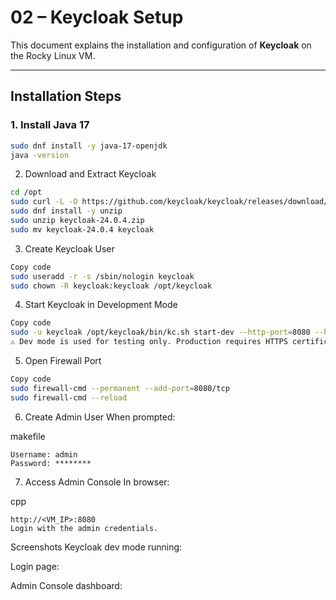 # 02 – Keycloak Setup

This document explains the installation and configuration of **Keycloak** on the Rocky Linux VM.

---

## Installation Steps

### 1. Install Java 17
```bash
sudo dnf install -y java-17-openjdk
java -version
```
2. Download and Extract Keycloak
```bash
cd /opt
sudo curl -L -O https://github.com/keycloak/keycloak/releases/download/24.0.4/keycloak-24.0.4.zip
sudo dnf install -y unzip
sudo unzip keycloak-24.0.4.zip
sudo mv keycloak-24.0.4 keycloak
```

3. Create Keycloak User
```bash
Copy code
sudo useradd -r -s /sbin/nologin keycloak
sudo chown -R keycloak:keycloak /opt/keycloak
```
4. Start Keycloak in Development Mode
```bash
Copy code
sudo -u keycloak /opt/keycloak/bin/kc.sh start-dev --http-port=8080 --hostname=0.0.0.0
⚠️ Dev mode is used for testing only. Production requires HTTPS certificates.
  ```

5. Open Firewall Port
```bash
Copy code
sudo firewall-cmd --permanent --add-port=8080/tcp
sudo firewall-cmd --reload
```
6. Create Admin User
When prompted:

makefile
```Copy code
Username: admin
Password: ********
```
7. Access Admin Console
In browser:

cpp
```Copy code
http://<VM_IP>:8080
Login with the admin credentials.
```

Screenshots
Keycloak dev mode running:

Login page:

Admin Console dashboard:


